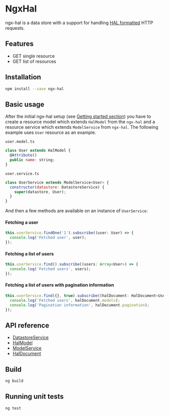 # NgxHal

ngx-hal is a data store with a support for handling [HAL formatted](http://stateless.co/hal_specification.html) HTTP requests.

## Features

* GET single resource
* GET list of resources

## Installation

```bash
npm install --save ngx-hal
```

## Basic usage

After the initial ngx-hal setup (see [Getting started section](https://github.com/infinum/ngx-hal/wiki/Getting-started)) you have to create a resource model which extends `HalModel` from the `ngx-hal` and a resource service which extends `ModelService` from `ngx-hal`.
The following example uses `User` resource as an example.

`user.model.ts`
```js
class User extends HalModel {
  @Attribute()
  public name: string;
}
```

`user.service.ts`
```js
class UserService extends ModelService<User> {
  constructor(datastore: DatastoreService) {
    super(datastore, User);
  }
}
```

And then a few methods are available on an instance of `UserService`:

#### Fetching a user

```js
this.userService.findOne('1').subscribe((user: User) => {
  console.log('Fetched user', user);
});
```

#### Fetching a list of users

```js
this.userService.find().subscribe((users: Array<User>) => {
  console.log('Fetched users', users);
});
```

#### Fetching a list of users with pagination information

```js
this.userService.find({}, true).subscribe((halDocument: HalDocument<User>) => {
  console.log('Fetched users', halDocument.models);
  console.log('Pagination information', halDocument.pagination);
});
```

## API reference

* [DatastoreService](https://github.com/infinum/ngx-hal/wiki/DatastoreService)
* [HalModel](https://github.com/infinum/ngx-hal/wiki/HalModel)
* [ModelService](https://github.com/infinum/ngx-hal/wiki/ModelService)
* [HalDocument](https://github.com/infinum/ngx-hal/wiki/HalDocument)

## Build

```bash
ng build
```

## Running unit tests

```bash
ng test
```

